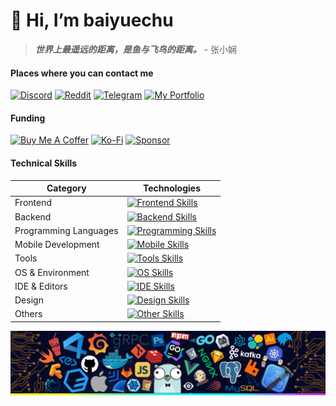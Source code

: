 # 👋 Hi, I’m baiyuechu

> _**世界上最遥远的距离，是鱼与飞鸟的距离。**_ - 张小娴



#### Places where you can contact me

[![Discord](https://ziadoua.github.io/m3-Markdown-Badges/badges/Discord/discord2.svg)](https://discord.com/users/1276006640486715467)
[![Reddit](https://ziadoua.github.io/m3-Markdown-Badges/badges/Reddit/reddit2.svg)](https://www.reddit.com/user/Bulky_Worth9352/)
[![Telegram](https://ziadoua.github.io/m3-Markdown-Badges/badges/Telegram/telegram2.svg)](https://t.me/+Z9-5aUkpjSpiYmY1)
[![My Portfolio](https://ziadoua.github.io/m3-Markdown-Badges/badges/MyPortfolio/myportfolio2.svg)](https://www.baiyuechu.dev/)

#### Funding

[![Buy Me A Coffer](https://ziadoua.github.io/m3-Markdown-Badges/badges/BuyMeACoffee/buymeacoffee2.svg)](buymeacoffee.com/ebevutruq)
[![Ko-Fi](https://ziadoua.github.io/m3-Markdown-Badges/badges/Ko-fi/ko-fi2.svg)](https://ko-fi.com/baiyuechu)
[![Sponsor](https://ziadoua.github.io/m3-Markdown-Badges/badges/Sponsor/sponsor2.svg)](https://github.com/sponsors/xiaoyaoo11)

#### Technical Skills

<div align="center">

| Category              | Technologies                                                                                                                           |
| --------------------- | -------------------------------------------------------------------------------------------------------------------------------------- |
| Frontend              | [![Frontend Skills](https://skillicons.dev/icons?i=html,css,scss,javascript,typescript,react,tailwind,nextjs)](https://skillicons.dev) |
| Backend               | [![Backend Skills](https://skillicons.dev/icons?i=nodejs,express,mongodb)](https://skillicons.dev,firebase)                            |
| Programming Languages | [![Programming Skills](https://skillicons.dev/icons?i=python,c,cpp,lua)](https://skillicons.dev)                                       |
| Mobile Development    | [![Mobile Skills](https://skillicons.dev/icons?i=flutter,dart)](https://skillicons.dev)                                                |
| Tools                 | [![Tools Skills](https://skillicons.dev/icons?i=docker,git,github,vercel,postman)](https://skillicons.dev)                             |
| OS & Environment      | [![OS Skills](https://skillicons.dev/icons?i=linux,arch,bash,windows)](https://skillicons.dev)                                         |
| IDE & Editors         | [![IDE Skills](https://skillicons.dev/icons?i=neovim,vim,vscode)](https://skillicons.dev)                                              |
| Design                | [![Design Skills](https://skillicons.dev/icons?i=figma,ps)](https://skillicons.dev)                                                    |
| Others                | [![Other Skills](https://skillicons.dev/icons?i=qt,raspberrypi,tauri)](https://skillicons.dev)                                         |

</div>

<img align='center' src= "header.png">
<img align="center" src="https://raw.githubusercontent.com/khoa083/khoa/main/Khoa_ne/img/Rainbow.gif" style="display: block;margin-left: auto;margin-right: auto;margin-bottom:5px;width:1500px;">
